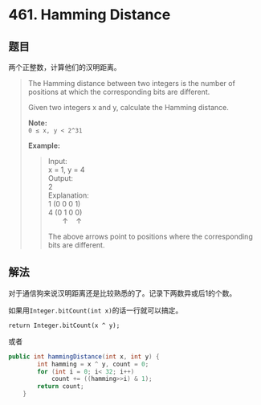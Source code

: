 # 461. Hamming Distance

## 题目

两个正整数，计算他们的汉明距离。

>The Hamming distance between two integers is the number of positions at which the corresponding bits are different.
>
>Given two integers x and y, calculate the Hamming distance.
>
>**Note:**  
>`0 ≤ x, y < 2^31`
>
>**Example:**  
>>Input:  
>>x = 1, y = 4  
>>Output:  
>>2  
>>Explanation:  
>>1   (0 0 0 1)  
>>4   (0 1 0 0)  
>>&nbsp;&nbsp;&nbsp;&nbsp;&nbsp;&nbsp;&nbsp;↑&nbsp;&nbsp;&nbsp;&nbsp;↑
>>
>>The above arrows point to positions where the corresponding bits are different.

## 解法

对于通信狗来说汉明距离还是比较熟悉的了。记录下两数异或后1的个数。

如果用`Integer.bitCount(int x)`的话一行就可以搞定。

`return Integer.bitCount(x ^ y);`

或者

```java
public int hammingDistance(int x, int y) {
        int hamming = x ^ y, count = 0;
        for (int i = 0; i< 32; i++)
            count += ((hamming>>i) & 1);
        return count;
    }
```
